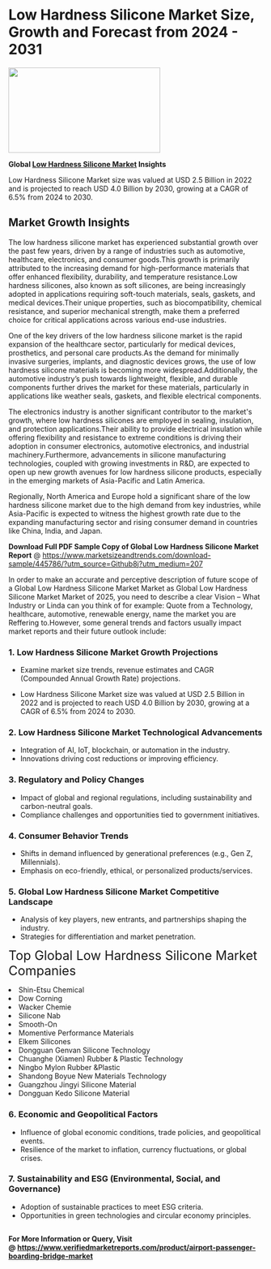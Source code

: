 <H1>Low Hardness Silicone Market Size, Growth and Forecast from 2024 - 2031</H1><img class="aligncenter size-medium wp-image-584254" src="https://thirdeyenews.in/wp-content/uploads/2024/09/Global-Market-Research-300x168.jpeg" alt="" width="300" height="168" /><p><strong>Global&nbsp;<a href="https://www.marketsizeandtrends.com/download-sample/445786/?utm_source=Github8j?utm_medium=207">Low Hardness Silicone Market</a> Insights</strong></p><p>Low Hardness Silicone Market size was valued at USD 2.5 Billion in 2022 and is projected to reach USD 4.0 Billion by 2030, growing at a CAGR of 6.5% from 2024 to 2030.</p><p><h2>Market Growth Insights</h2> <p>The low hardness silicone market has experienced substantial growth over the past few years, driven by a range of industries such as automotive, healthcare, electronics, and consumer goods.This growth is primarily attributed to the increasing demand for high-performance materials that offer enhanced flexibility, durability, and temperature resistance.Low hardness silicones, also known as soft silicones, are being increasingly adopted in applications requiring soft-touch materials, seals, gaskets, and medical devices.Their unique properties, such as biocompatibility, chemical resistance, and superior mechanical strength, make them a preferred choice for critical applications across various end-use industries.</p> <p>One of the key drivers of the low hardness silicone market is the rapid expansion of the healthcare sector, particularly for medical devices, prosthetics, and personal care products.As the demand for minimally invasive surgeries, implants, and diagnostic devices grows, the use of low hardness silicone materials is becoming more widespread.Additionally, the automotive industry’s push towards lightweight, flexible, and durable components further drives the market for these materials, particularly in applications like weather seals, gaskets, and flexible electrical components.</p> <p>The electronics industry is another significant contributor to the market's growth, where low hardness silicones are employed in sealing, insulation, and protection applications.Their ability to provide electrical insulation while offering flexibility and resistance to extreme conditions is driving their adoption in consumer electronics, automotive electronics, and industrial machinery.Furthermore, advancements in silicone manufacturing technologies, coupled with growing investments in R&D, are expected to open up new growth avenues for low hardness silicone products, especially in the emerging markets of Asia-Pacific and Latin America.</p> <p>Regionally, North America and Europe hold a significant share of the low hardness silicone market due to the high demand from key industries, while Asia-Pacific is expected to witness the highest growth rate due to the expanding manufacturing sector and rising consumer demand in countries like China, India, and Japan.</p> <p><span class=""><strong>Download Full PDF Sample Copy of Global Low Hardness Silicone Market Report</strong> @ <a href="https://www.marketsizeandtrends.com/download-sample/445786/?utm_source=Github8j?utm_medium=207" target="_blank">https://www.marketsizeandtrends.com/download-sample/445786/?utm_source=Github8j?utm_medium=207</a></span></p><p>In order to make an accurate and perceptive description of future scope of a Global&nbsp;Low Hardness Silicone Market Market as Global&nbsp;Low Hardness Silicone Market Market of 2025, you need to describe a clear Vision &ndash; What Industry or Linda can you think of for example: Quote from a Technology, healthcare, automotive, renewable energy, name the market you are Reffering to.However, some general trends and factors usually impact market reports and their future outlook include:</p><h3>1.&nbsp;<strong>Low Hardness Silicone Market Growth Projections</strong></h3><ul><li>Examine market size trends, revenue estimates and CAGR (Compounded Annual Growth Rate) projections.</li><li><p>Low Hardness Silicone Market size was valued at USD 2.5 Billion in 2022 and is projected to reach USD 4.0 Billion by 2030, growing at a CAGR of 6.5% from 2024 to 2030.</p></li></ul><h3>2.&nbsp;<strong>Low Hardness Silicone Market Technological Advancements</strong></h3><ul><li>Integration of AI, IoT, blockchain, or automation in the industry.</li><li>Innovations driving cost reductions or improving efficiency.</li></ul><h3>3.&nbsp;<strong>Regulatory and Policy Changes</strong></h3><ul><li>Impact of global and regional regulations, including sustainability and carbon-neutral goals.</li><li>Compliance challenges and opportunities tied to government initiatives.</li></ul><h3>4.&nbsp;<strong>Consumer Behavior Trends</strong></h3><ul><li>Shifts in demand influenced by generational preferences (e.g., Gen Z, Millennials).</li><li>Emphasis on eco-friendly, ethical, or personalized products/services.</li></ul><h3>5.&nbsp;<strong>Global Low Hardness Silicone Market Competitive Landscape</strong></h3><ul><li>Analysis of key players, new entrants, and partnerships shaping the industry.</li><li>Strategies for differentiation and market penetration.</li></ul><p data-pm-slice="1 1 []"><span style="color: inherit; font-family: inherit; font-size: 25px;">Top Global Low Hardness Silicone Market Companies</span></p><div class="" data-test-id=""><p><li>Shin-Etsu Chemical</li><li> Dow Corning</li><li> Wacker Chemie</li><li> Silicone Nab</li><li> Smooth-On</li><li> Momentive Performance Materials</li><li> Elkem Silicones</li><li> Dongguan Genvan Silicone Technology</li><li> Chuanghe (Xiamen) Rubber & Plastic Technology</li><li> Ningbo Mylon Rubber &Plastic</li><li> Shandong Boyue New Materials Technology</li><li> Guangzhou Jingyi Silicone Material</li><li> Dongguan Kedo Silicone Material</li></p></div><h3>6.&nbsp;<strong>Economic and Geopolitical Factors</strong></h3><ul><li>Influence of global economic conditions, trade policies, and geopolitical events.</li><li>Resilience of the market to inflation, currency fluctuations, or global crises.</li></ul><h3>7.&nbsp;<strong>Sustainability and ESG (Environmental, Social, and Governance)</strong></h3><ul><li>Adoption of sustainable practices to meet ESG criteria.</li><li>Opportunities in green technologies and circular economy principles.</li></ul><h2><strong style="font-size: 14px;">For More Information or Query, Visit @&nbsp;</strong><a style="background-color: #ffffff; font-size: 14px;" href="https://www.marketsizeandtrends.com/report/low-hardness-silicone-market/" target="_blank">https://www.verifiedmarketreports.com/product/airport-passenger-boarding-bridge-market</a></h2>